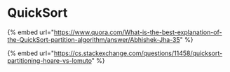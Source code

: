 # QuickSort

{% embed url="https://www.quora.com/What-is-the-best-explanation-of-the-QuickSort-partition-algorithm/answer/Abhishek-Jha-35" %}

{% embed url="https://cs.stackexchange.com/questions/11458/quicksort-partitioning-hoare-vs-lomuto" %}




